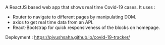 A ReactJS based web app that shows real time Covid-19 cases.
It uses :
- Router to navigate to different pages by manipulating DOM.
- axios to get real time data from an API.
- React-Bootstrap for quick responsiveness of the blocks on homepage.

Deployment : https://piyushsaha.github.io/covid-19-tracker/
